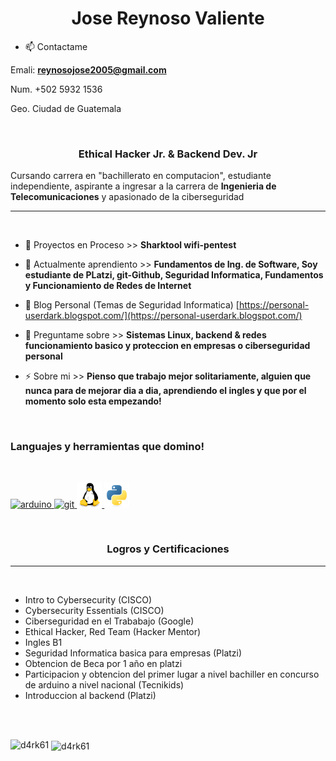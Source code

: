 <h1 align="center">Jose Reynoso Valiente</h1>

- 📫 Contactame

Emali: **reynosojose2005@gmail.com** 

Num. +502 5932 1536

Geo. Ciudad de Guatemala

<br>

<h3 align="center">Ethical Hacker Jr. & Backend Dev. Jr</h3>
Cursando carrera en "bachillerato en computacion", estudiante independiente, aspirante a ingresar a la carrera de <b>Ingenieria de Telecomunicaciones</b> y apasionado de la ciberseguridad 

<br>

---


<br>

- 🔭 Proyectos en Proceso >> **Sharktool wifi-pentest**

- 🌱 Actualmente aprendiento >> **Fundamentos de Ing. de Software, Soy estudiante de PLatzi, git-Github, Seguridad Informatica, Fundamentos y Funcionamiento de Redes de Internet**

- 📝 Blog Personal (Temas de Seguridad Informatica) [https://personal-userdark.blogspot.com/](https://personal-userdark.blogspot.com/)

- 💬 Preguntame sobre >> **Sistemas Linux, backend & redes funcionamiento basico y proteccion en empresas o ciberseguridad personal**



- ⚡ Sobre mi >> **Pienso que trabajo mejor solitariamente, alguien que nunca para de mejorar dia a dia, aprendiendo el ingles y que por el momento solo esta empezando!**

<br>

<p align="left">
</p>

<h3 align="left">Languajes y herramientas que domino!</h3>

<br>

<p align="left"> <a href="https://www.arduino.cc/" target="_blank" rel="noreferrer"> <img src="https://cdn.worldvectorlogo.com/logos/arduino-1.svg" alt="arduino" width="40" height="40"/> </a> <a href="https://git-scm.com/" target="_blank" rel="noreferrer"> <img src="https://www.vectorlogo.zone/logos/git-scm/git-scm-icon.svg" alt="git" width="40" height="40"/> </a> <a href="https://www.linux.org/" target="_blank" rel="noreferrer"> <img src="https://raw.githubusercontent.com/devicons/devicon/master/icons/linux/linux-original.svg" alt="linux" width="40" height="40"/> </a> <a href="https://www.python.org" target="_blank" rel="noreferrer"> <img src="https://raw.githubusercontent.com/devicons/devicon/master/icons/python/python-original.svg" alt="python" width="40" height="40"/> </a> </p>

<br>

<h3 align="center">Logros y Certificaciones</h3>

---

<br>

* Intro to Cybersecurity (CISCO)
* Cybersecurity Essentials (CISCO)
* Ciberseguridad en el Trababajo (Google)
* Ethical Hacker, Red Team (Hacker Mentor)
* Ingles B1 
* Seguridad Informatica basica para empresas (Platzi)
* Obtencion de Beca por 1 año en platzi 
* Participacion y obtencion del primer lugar a nivel bachiller en concurso de arduino a nivel nacional (Tecnikids)
* Introduccion al backend (Platzi)

<br>
<br> 


<p><img align="left" src="https://github-readme-stats.vercel.app/api/top-langs?username=d4rk61&show_icons=true&theme=dark&locale=en&layout=compact" alt="d4rk61" /></p>

<p>&nbsp;<img align="center" src="https://github-readme-stats.vercel.app/api?username=d4rk61&show_icons=true&theme=dark&locale=en" alt="d4rk61" /></p>


